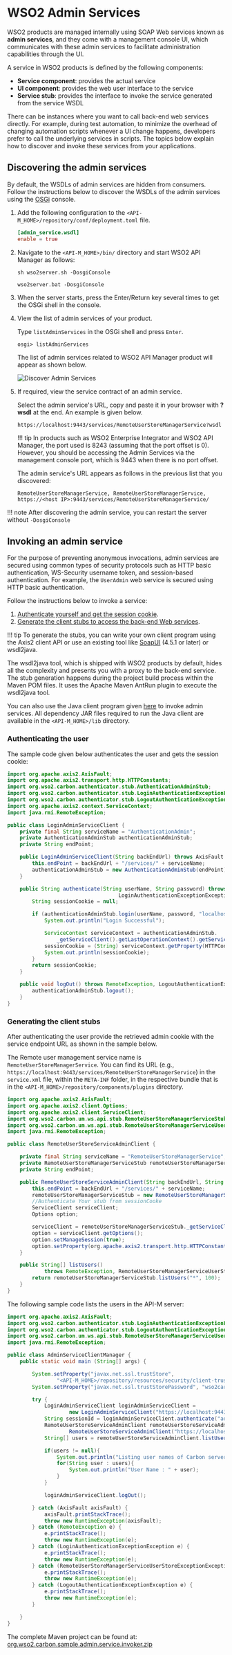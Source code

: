 # WSO2 Admin Services

WSO2 products are managed internally using SOAP Web services known as **admin services**, and they come with a management console UI, which communicates with these admin services to facilitate administration capabilities through the UI.

A service in WSO2 products is defined by the following components:

-   **Service component**: provides the actual service
-   **UI component**: provides the web user interface to the service
-   **Service stub**: provides the interface to invoke the service generated from the service WSDL

There can be instances where you want to call back-end web services directly. For example, during test automation, to minimize the overhead of changing automation scripts whenever a UI change happens, developers prefer to call the underlying services in scripts. The topics below explain how to discover and invoke these services from your applications.

## Discovering the admin services

By default, the WSDLs of admin services are hidden from consumers. Follow the instructions below to discover the WSDLs of the admin services using the [OSGi](https://www.osgi.org/developer/) console.

1. Add the following configuration to the `<API-M_HOME>/repository/conf/deployment.toml` file.

    ``` toml
    [admin_service.wsdl]
    enable = true

    ```

2. Navigate to the `<API-M_HOME>/bin/` directory and start WSO2 API Manager as follows:

    ``` shell tab="Linux"
    sh wso2server.sh -DosgiConsole
    ```

    ``` shell tab="Windows"
    wso2server.bat -DosgiConsole
    ```

3.  When the server starts, press the Enter/Return key several times to get the OSGi shell in the console.

4. View the list of admin services of your product.

     Type `listAdminServices` in the OSGi shell and press `Enter`.

    ``` shell
    osgi> listAdminServices
    ```
    
     The list of admin services related to WSO2 API Manager product will appear as shown below. 
     
     ![Discover Admin Services]({{base_path}}/assets/img/develop/discover-admin-services.png)
    
5.  If required, view the service contract of an admin service.

     Select the admin service's URL, copy and paste it in your browser with **?wsdl** at the end. An example is given below.

     ``` shell
     https://localhost:9443/services/RemoteUserStoreManagerService?wsdl
     ```

    !!! tip
        In products such as WSO2 Enterprise Integrator and WSO2 API Manager, the port used is 8243 (assuming that the port offset is 0). However, you should be accessing the Admin Services via the management console port, which is 9443 when there is no port offset.

     The admin service's URL appears as follows in the previous list that you discovered:

     ``` shell
     RemoteUserStoreManagerService, RemoteUserStoreManagerService, https://<host IP>:9443/services/RemoteUserStoreManagerService/  
     ```

!!! note
    After discovering the admin service, you can restart the server without `-DosgiConsole`

## Invoking an admin service

For the purpose of preventing anonymous invocations, admin services are secured using common types of security protocols such as HTTP basic authentication, WS-Security username token, and session-based authentication. For example, the `UserAdmin` web service is secured using HTTP basic authentication.

Follow the instructions below to invoke a service:

1.  [Authenticate yourself and get the session cookie](#authenticating-the-user).
2.  [Generate the client stubs to access the back-end Web services](#generating-the-client-stubs).

!!! tip
        To generate the stubs, you can write your own client program using the Axis2 client API or use an existing tool like [SoapUI](http://www.soapui.org/) (4.5.1 or later) or wsdl2java.

The wsdl2java tool, which is shipped with WSO2 products by default, hides all the complexity and presents you with a proxy to the back-end service. The stub generation happens during the project build process within the Maven POM files. It uses the Apache Maven AntRun plugin to execute the wsdl2java tool.

You can also use the Java client program given [here]({{base_path}}/assets/attachments/develop/remote-user-api.zip) to invoke admin services. All dependency JAR files required to run the Java client are available in the `<API-M_HOME>/lib` directory.


### Authenticating the user

The sample code given below authenticates the user and gets the session cookie:

``` java
import org.apache.axis2.AxisFault;  
import org.apache.axis2.transport.http.HTTPConstants;  
import org.wso2.carbon.authenticator.stub.AuthenticationAdminStub;  
import org.wso2.carbon.authenticator.stub.LoginAuthenticationExceptionException;  
import org.wso2.carbon.authenticator.stub.LogoutAuthenticationExceptionException;  
import org.apache.axis2.context.ServiceContext;  
import java.rmi.RemoteException;  

public class LoginAdminServiceClient {  
    private final String serviceName = "AuthenticationAdmin";  
    private AuthenticationAdminStub authenticationAdminStub;  
    private String endPoint;  

    public LoginAdminServiceClient(String backEndUrl) throws AxisFault {  
        this.endPoint = backEndUrl + "/services/" + serviceName;  
        authenticationAdminStub = new AuthenticationAdminStub(endPoint);  
    }  

    public String authenticate(String userName, String password) throws RemoteException,  
                                    LoginAuthenticationExceptionException {  
        String sessionCookie = null;  

        if (authenticationAdminStub.login(userName, password, "localhost")) {  
            System.out.println("Login Successful");  

            ServiceContext serviceContext = authenticationAdminStub.  
                _getServiceClient().getLastOperationContext().getServiceContext();  
            sessionCookie = (String) serviceContext.getProperty(HTTPConstants.COOKIE_STRING);  
            System.out.println(sessionCookie);  
        }  
        return sessionCookie;  
    }  

    public void logOut() throws RemoteException, LogoutAuthenticationExceptionException {  
        authenticationAdminStub.logout();  
    }  
}
```

### Generating the client stubs

After authenticating the user provide the retrieved admin cookie with the service endpoint URL as shown in the sample below. 

The Remote user management service name is `RemoteUserStoreManagerService`. You can find its URL (e.g., `https://localhost:9443/services/RemoteUserStoreManagerService`) in the `service.xml` file, within the `META-INF` folder, in the respective bundle that is in the `<API-M_HOME>/repository/components/plugins` directory.

``` java
import org.apache.axis2.AxisFault;
import org.apache.axis2.client.Options;
import org.apache.axis2.client.ServiceClient;
import org.wso2.carbon.um.ws.api.stub.RemoteUserStoreManagerServiceStub;
import org.wso2.carbon.um.ws.api.stub.RemoteUserStoreManagerServiceUserStoreExceptionException;
import java.rmi.RemoteException;

public class RemoteUserStoreServiceAdminClient {

    private final String serviceName = "RemoteUserStoreManagerService";
    private RemoteUserStoreManagerServiceStub remoteUserStoreManagerServiceStub;
    private String endPoint;

    public RemoteUserStoreServiceAdminClient(String backEndUrl, String sessionCookie) throws AxisFault {
        this.endPoint = backEndUrl + "/services/" + serviceName;
        remoteUserStoreManagerServiceStub = new RemoteUserStoreManagerServiceStub(endPoint);
        //Authenticate Your stub from sessionCooke
        ServiceClient serviceClient;
        Options option;

        serviceClient = remoteUserStoreManagerServiceStub._getServiceClient();
        option = serviceClient.getOptions();
        option.setManageSession(true);
        option.setProperty(org.apache.axis2.transport.http.HTTPConstants.COOKIE_STRING, sessionCookie);
    }

    public String[] listUsers()
            throws RemoteException, RemoteUserStoreManagerServiceUserStoreExceptionException {
        return remoteUserStoreManagerServiceStub.listUsers("*", 100);
    }
}
```

The following sample code lists the users in the API-M server:

``` java
import org.apache.axis2.AxisFault;
import org.wso2.carbon.authenticator.stub.LoginAuthenticationExceptionException;
import org.wso2.carbon.authenticator.stub.LogoutAuthenticationExceptionException;
import org.wso2.carbon.um.ws.api.stub.RemoteUserStoreManagerServiceUserStoreExceptionException;
import java.rmi.RemoteException;

public class AdminServiceClientManager {
    public static void main (String[] args) {

        System.setProperty("javax.net.ssl.trustStore",
                "<API-M_HOME>/repository/resources/security/client-truststore.jks");
        System.setProperty("javax.net.ssl.trustStorePassword", "wso2carbon");

        try {
            LoginAdminServiceClient loginAdminServiceClient =
                    new LoginAdminServiceClient("https://localhost:9443");
            String sessionId = loginAdminServiceClient.authenticate("admin", "admin");
            RemoteUserStoreServiceAdminClient remoteUserStoreServiceAdminClient = new
                    RemoteUserStoreServiceAdminClient("https://localhost:9443", sessionId);
            String[] users = remoteUserStoreServiceAdminClient.listUsers();

            if(users != null){
                System.out.println("Listing user names of Carbon server...... ");
                for(String user : users){
                    System.out.println("User Name : " + user);
                }
            }

            loginAdminServiceClient.logOut();

        } catch (AxisFault axisFault) {
            axisFault.printStackTrace();
            throw new RuntimeException(axisFault);
        } catch (RemoteException e) {
            e.printStackTrace();
            throw new RuntimeException(e);
        } catch (LoginAuthenticationExceptionException e) {
            e.printStackTrace();
            throw new RuntimeException(e);
        } catch (RemoteUserStoreManagerServiceUserStoreExceptionException e) {
            e.printStackTrace();
            throw new RuntimeException(e);
        } catch (LogoutAuthenticationExceptionException e) {
            e.printStackTrace();
            throw new RuntimeException(e);
        }

    }
}
```

The complete Maven project can be found at: [org.wso2.carbon.sample.admin.service.invoker.zip]({{base_path}}/assets/attachments/develop/org.wso2.carbon.sample.admin.service.invoker.zip)
